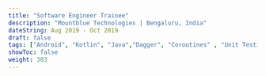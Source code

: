 ```yaml
---
title: "Software Engineer Trainee"
description: "Mountblue Technologies | Bengaluru, India"
dateString: Aug 2019 - Oct 2019
draft: false
tags: ["Android", "Kotlin", "Java","Dagger", "Coroutines" , "Unit Testing", "JUnit", "Mockk","Firebase Analytics" , "Gradle","Firebase Crashlytiscs" ]
showToc: false
weight: 303
--- 
```

